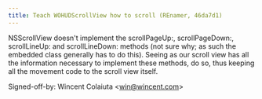 ```yaml
---
title: Teach WOHUDScrollView how to scroll (REnamer, 46da7d1)
---
```


NSScrollView doesn't implement the scrollPageUp:, scrollPageDown:, scrollLineUp: and scrollLineDown: methods (not sure why; as such the embedded class generally has to do this). Seeing as our scroll view has all the information necessary to implement these methods, do so, thus keeping all the movement code to the scroll view itself.

Signed-off-by: Wincent Colaiuta &lt;win@wincent.com&gt;
